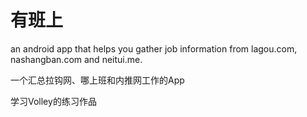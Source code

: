 有班上
===

an android app that helps you gather job information from lagou.com, nashangban.com and neitui.me.

一个汇总拉钩网、哪上班和内推网工作的App

学习Volley的练习作品
